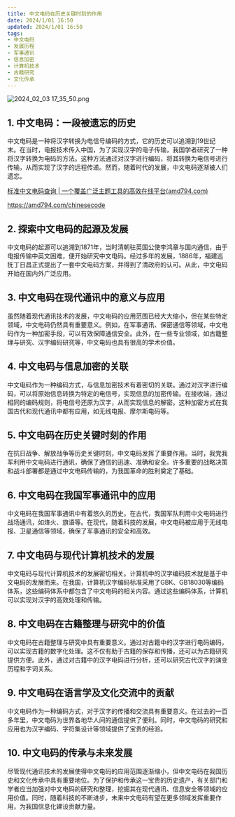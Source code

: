 ```yaml
---
title: 中文电码在历史关键时刻的作用
date: 2024/1/01 16:50
updated: 2024/1/01 16:50
tags:
- 中文电码
- 发展历程
- 军事通讯
- 信息加密
- 计算机技术
- 古籍研究
- 文化传承
---
```


<img src="https://static.amd794.com/blog/images/2024_02_03 17_35_50.png@blog" title="2024_02_03 17_35_50.png" alt="2024_02_03 17_35_50.png"/>


## 1. 中文电码：一段被遗忘的历史
中文电码是一种将汉字转换为电信号编码的方式，它的历史可以追溯到19世纪末。在当时，电报技术传入中国，为了实现汉字的电子传输，我国学者研究了一种将汉字转换为电码的方法。这种方法通过对汉字进行编码，将其转换为电信号进行传输，从而实现了汉字的远程传递。然而，随着时代的发展，中文电码逐渐被人们遗忘。

[标准中文电码查询 | 一个覆盖广泛主题工具的高效在线平台(amd794.com)](https://amd794.com/chinesecode)

https://amd794.com/chinesecode

## 2. 探索中文电码的起源及发展
中文电码的起源可以追溯到1871年，当时清朝驻英国公使李鸿章与国内通信，由于电报传输中英文困难，便开始研究中文电码。经过多年的发展，1886年，福建巡抚丁日昌正式提出了一套中文电码方案，并得到了清政府的认可。从此，中文电码开始在国内外广泛应用。

## 3. 中文电码在现代通讯中的意义与应用
虽然随着现代通讯技术的发展，中文电码的应用范围已经大大缩小，但在某些特定领域，中文电码仍然具有重要意义。例如，在军事通讯、保密通信等领域，中文电码作为一种加密手段，可以有效保障通信安全。此外，在一些专业领域，如古籍整理与研究、汉字编码研究等，中文电码也具有很高的学术价值。

## 4. 中文电码与信息加密的关联
中文电码作为一种编码方式，与信息加密技术有着密切的关联。通过对汉字进行编码，可以将原始信息转换为特定的电信号，实现信息的加密传输。在接收端，通过相同的编码规则，将电信号还原为汉字，从而实现信息的解密。这种加密方式在我国古代和现代通讯中都有应用，如无线电报、摩尔斯电码等。

## 5. 中文电码在历史关键时刻的作用
在抗日战争、解放战争等历史关键时刻，中文电码发挥了重要作用。当时，我党我军利用中文电码进行通讯，确保了通信的迅速、准确和安全。许多重要的战略决策和战斗部署都是通过中文电码传输的，为我国革命的胜利奠定了基础。

## 6. 中文电码在我国军事通讯中的应用
中文电码在我国军事通讯中有着悠久的历史。在古代，我国军队利用中文电码进行战场通讯，如烽火、旗语等。在现代，随着科技的发展，中文电码被应用于无线电报、卫星通信等领域，确保了军事通讯的安全和高效。

## 7. 中文电码与现代计算机技术的发展
中文电码与现代计算机技术的发展密切相关。计算机中的汉字编码技术就是基于中文电码的发展而来。在我国，计算机汉字编码标准采用了GBK、GB18030等编码体系，这些编码体系中都包含了中文电码的相关内容。通过这些编码体系，计算机可以实现对汉字的高效处理和传输。

## 8. 中文电码在古籍整理与研究中的价值
中文电码在古籍整理与研究中具有重要意义。通过对古籍中的汉字进行电码编码，可以实现古籍的数字化处理。这不仅有助于古籍的保存和传播，还可以为古籍研究提供方便。此外，通过对古籍中的汉字电码进行分析，还可以研究古代汉字的演变历程和字词关系。

## 9. 中文电码在语言学及文化交流中的贡献
中文电码作为一种编码方式，对于汉字的传播和交流具有重要意义。在过去的一百多年里，中文电码为世界各地华人间的通信提供了便利。同时，中文电码的研究和应用也为汉字编码、字符集设计等领域提供了宝贵的经验。

## 10. 中文电码的传承与未来发展
尽管现代通讯技术的发展使得中文电码的应用范围逐渐缩小，但中文电码在我国历史和文化传承中具有重要地位。为了保护和传承这一宝贵的历史遗产，有关部门和学者应当加强对中文电码的研究和整理，挖掘其在现代通讯、信息安全等领域的应用价值。同时，随着科技的不断进步，未来中文电码有望在更多领域发挥重要作用，为我国信息化建设贡献力量。
